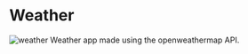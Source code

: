 # Weather

![weather](https://user-images.githubusercontent.com/19583535/32803709-6f5f9168-c952-11e7-91dc-b434265be4e9.png)
Weather app made using the openweathermap API.
